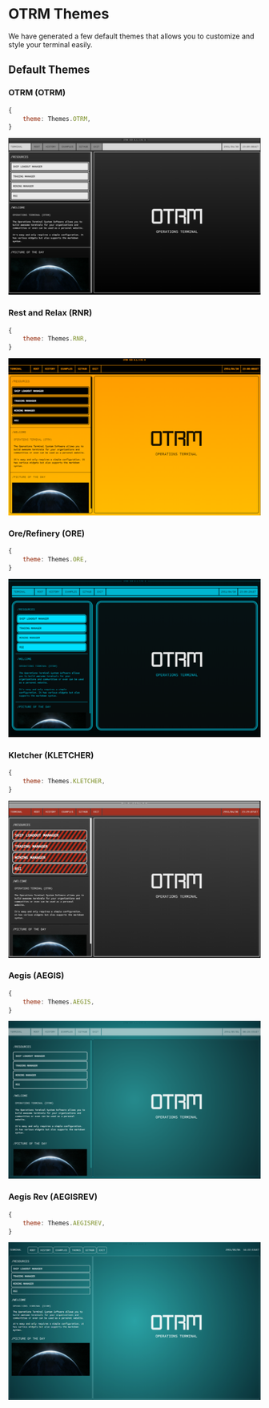 # OTRM Themes

We have generated a few default themes that allows you to customize and style your terminal easily.

## Default Themes

### OTRM (OTRM)

```js
{
    theme: Themes.OTRM,
}
```

![theme-otrm](https://github.com/DERCHUB/otrm/blob/master/docs/otrm-theme-otrm.png?raw=true)

### Rest and Relax (RNR)

```js
{
    theme: Themes.RNR,
}
```

![theme-otrm](https://github.com/DERCHUB/otrm/blob/master/docs/otrm-theme-rnr.png?raw=true)

### Ore/Refinery (ORE)

```js
{
    theme: Themes.ORE,
}
```

![theme-otrm](https://github.com/DERCHUB/otrm/blob/master/docs/otrm-theme-ore.png?raw=true)

### Kletcher (KLETCHER)

```js
{
    theme: Themes.KLETCHER,
}
```

![theme-otrm](https://github.com/DERCHUB/otrm/blob/master/docs/otrm-theme-kletcher.png?raw=true)



### Aegis (AEGIS)

```js
{
    theme: Themes.AEGIS,
}
```

![theme-otrm](https://github.com/DERCHUB/otrm/blob/master/docs/otrm-theme-aegis.png?raw=true)



### Aegis Rev (AEGISREV)

```js
{
    theme: Themes.AEGISREV,
}
```

![theme-otrm](https://github.com/DERCHUB/otrm/blob/master/docs/otrm-theme-aegisrev.png?raw=true)